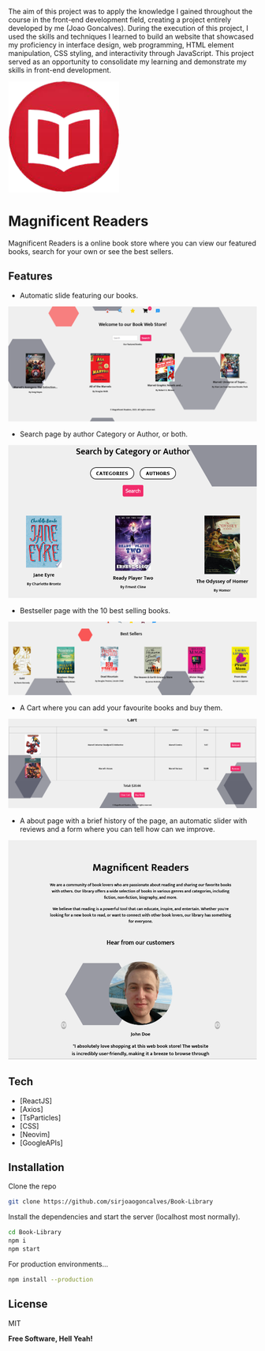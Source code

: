 The aim of this project was to apply the knowledge I gained throughout the course in the front-end development field, creating a project entirely developed by me (Joao Goncalves).
During the execution of this project, I used the skills and techniques I learned to build an website that showcased my proficiency in interface design, web programming, HTML element manipulation, CSS styling, and interactivity through JavaScript. This project served as an opportunity to consolidate my learning and demonstrate my skills in front-end development.

![Magnificent Readers Logo](/public/favicon.ico)

# Magnificent Readers

Magnificent Readers is a online book store where you can view our featured books, search for your own or see the best sellers.

## Features

- Automatic slide featuring our books.

![Home Image](/src/imgs/Home.png)

- Search page by author Category or Author, or both.

![Search Image](/src/imgs/Search.png)

- Bestseller page with the 10 best selling books.

![Bestsellers Image](/src/imgs/BestSellers.png)

- A Cart where you can add your favourite books and buy them.

![Cart Image](/src/imgs/Cart.png)

- A about page with a brief history of the page, an automatic slider with reviews and a form where you can tell how can we improve.

![About Image](/src/imgs/About.png)

## Tech

- [ReactJS]
- [Axios]
- [TsParticles]
- [CSS]
- [Neovim]
- [GoogleAPIs]

## Installation

Clone the repo

```sh
git clone https://github.com/sirjoaogoncalves/Book-Library
```

Install the dependencies and start the server (localhost most normally).

```sh
cd Book-Library
npm i
npm start
```

For production environments...

```sh
npm install --production
```

## License

MIT

**Free Software, Hell Yeah!**
